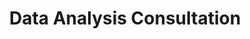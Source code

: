 ---
title: 'Data Analysis Consultation'
summary: 'Get in touch for data analysis consultation'
type: page

# Page sections
sections:
  - block: markdown
    content:
      title: Data Analysis Consultation
      text: |
        I'm available to consult on data analysis projects across various domains. 
        Whether you need help with research design, statistical analysis, data visualization, 
        or interpreting results, I'd be happy to discuss your project.
        
        **Areas of expertise include:**
        - Research design and methodology
        - Statistical analysis (descriptive, inferential, predictive)
        - Data visualization and reporting
        - Survey design and analysis
        - Longitudinal data analysis
        - Machine learning applications
        
        Please fill out the form below to get in touch, and I'll respond within 24-48 hours.

  - block: contact
    content:
      title: Consultation Request Form
      subtitle: 'Tell me about your project'
      # Remove personal contact info display
      email: ''
      phone: ''
      address:
        street: ''
        city: ''
        region: ''
        postcode: ''
        country: ''
        country_code: ''
      office_hours: []
      contact_links: []
      # Don't auto-link contact info
      autolink: false
      # Email form provider
      form:
        provider: netlify
        formspree:
          id: ''
        netlify:
          # Enable CAPTCHA challenge to reduce spam?
          captcha: false
        gotenberg:
          # The ID of the form to use
          id: ''
        # Custom form provider
        custom:
          # Custom form action URL
          action: ''
          # Custom form method (POST, GET, etc.)
          method: POST
          # Custom form encoding type
          enctype: application/x-www-form-urlencoded
          # Custom form fields
          fields:
            - name: name
              label: Name
              type: text
              required: true
            - name: email
              label: Email
              type: email
              required: true
            - name: organization
              label: Organization
              type: text
              required: false
            - name: project_type
              label: Project Type
              type: select
              options:
                - Research Design
                - Statistical Analysis
                - Data Visualization
                - Survey Design
                - Machine Learning
                - Other
              required: true
            - name: timeline
              label: Timeline
              type: select
              options:
                - Less than 1 month
                - 1-3 months
                - 3-6 months
                - 6+ months
                - Ongoing
              required: true
            - name: budget
              label: Budget Range
              type: select
              options:
                - Under $1,000
                - $1,000 - $5,000
                - $5,000 - $10,000
                - $10,000+
                - To be discussed
              required: true
            - name: description
              label: Project Description
              type: textarea
              required: true
              placeholder: 'Please describe your project, goals, and any specific questions you have...'
            - name: message
              label: Additional Information
              type: textarea
              required: false
              placeholder: 'Any other details you would like to share...'
        # Custom form submit button text
        submit: 'Submit Consultation Request'
        # Custom form success message
        success: 'Thank you for your consultation request! I will review your project details and get back to you within 24-48 hours.'
        # Custom form error message
        error: 'Sorry, there was an error submitting your request. Please try again.'
    design:
      # Single column layout for better form focus
      columns: '1'
---